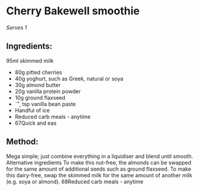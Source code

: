 
# Cherry Bakewell smoothie
_Serves 1_
## Ingredients:
95ml skimmed milk
* 80g pitted cherries
* 40g yoghurt, such as Greek, natural or soya
* 30g almond butter
* 20g vanilla protein powder
* 10g ground flaxseed
* ˜˚˛ tsp vanilla bean paste
* Handful of ice
* Reduced carb meals - anytime
* 67Quick and eas
## Method:
Mega simple; just combine everything in a liquidiser and blend 
until smooth.
Alternative ingredients 
To make this nut-free, the almonds can be swapped for the 
same amount of additional seeds such as ground flaxseed. 
To make this dairy-free, swap the skimmed milk for the same 
amount of another milk (e.g. soya or almond).
68Reduced carb meals - anytime


